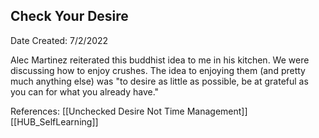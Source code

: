 ## Check Your Desire
Date Created: 7/2/2022

Alec Martinez reiterated this buddhist idea to me in his kitchen. We were discussing how to enjoy crushes. The idea to enjoying them (and pretty much anything else) was "to desire as little as possible, be at grateful as you can for what you already have."

References: 
[[Unchecked Desire Not Time Management]]
[[HUB_SelfLearning]]

